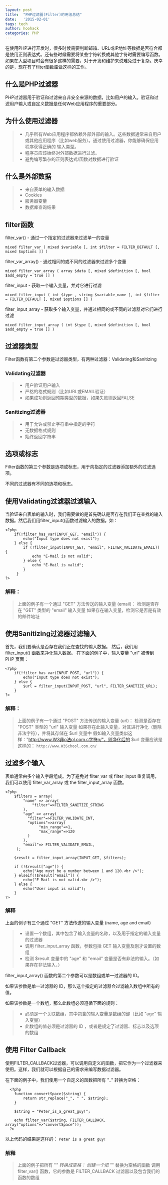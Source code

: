 ```yaml
---
layout: post
title:  "PHP过滤器(Filter)的用法总结"
date:   '2015-02-01'
tags: tech
author: hoohack
categories: PHP
---
```


在使用PHP进行开发时，很多时候需要判断邮箱、URL或IP地址等数据是否符合都是使用正则表达式。还有些时候需要将某些字符转换成其他字符时需要编写函数。如果在大型项目时会有很多这样的需要，对于开发和维护来说难免过于复杂。庆幸的是，现在有了filter函数库做这样的工作。

## 什么是PHP过滤器
PHP过滤器用于验证和过滤来自非安全来源的数据，比如用户的输入。验证和过滤用户输入或自定义数据是任何Web应用程序的重要部分。



## 为什么使用过滤器
> * 几乎所有Web应用程序都依赖外部外部的输入。这些数据通常来自用户或其他应用程序（比如web服务）。通过使用过滤器，你能够确保应用程序获得正确的
输入类型。
> * 程序员应该始终对外部数据进行过滤。
> * 避免编写繁杂的正则表达式/函数对数据进行验证

## 什么是外部数据
> * 来自表单的输入数据
> * Cookies
> * 服务器变量
> * 数据库查询结果

## filter函数
filter_var() - 通过一个指定的过滤器来过滤单一的变量
    
    mixed filter_var ( mixed $variable [, int $filter = FILTER_DEFAULT [, mixed $options ]] )

filter_var_array() - 通过相同的或不同的过滤器来过滤多个变量
    
    mixed filter_var_array ( array $data [, mixed $definition [, bool $add_empty = true ]] )

filter_input - 获取一个输入变量，并对它进行过滤

    mixed filter_input ( int $type , string $variable_name [, int $filter = FILTER_DEFAULT [, mixed $options ]] )
    
filter_input_array - 获取多个输入变量，并通过相同的或不同的过滤器对它们进行过滤

    mixed filter_input_array ( int $type [, mixed $definition [, bool $add_empty = true ]] )
    
## 过滤器类型
Filter函数有第二个参数是过滤器类型，有两种过滤器：Validating和Sanitizing

### Validating过滤器
> * 用户验证用户输入
> * 严格的格式规则（比如URL或EMAIL验证）
> * 如果成功则返回预期类型的数据，如果失败则返回FALSE

### Sanitizing过滤器
> * 用于允许或禁止字符串中指定的字符
> * 无数据格式规则
> * 始终返回字符串

## 选项或标志
Filter函数的第三个参数是选项或标志，用于向指定的过滤器添加额外的过滤选项。

不同的过滤器有不同的选项和标志。

## 使用Validating过滤器过滤输入
当验证来自表单的输入时，我们需要做的是首先确认是否存在我们正在查找的输入数据。然后我们用filter_input()函数过滤输入的数据。如：
    
    
    <?php
        if(!filter_has_var(INPUT_GET, "email")) {
            echo("Input type does not exist");
        } else {
            if (!filter_input(INPUT_GET, "email", FILTER_VALIDATE_EMAIL)) {
                echo "E-Mail is not valid";
            } else {
                echo "E-Mail is valid";
            }
         }
    ?>

### 解释：
> 上面的例子有一个通过 "GET" 方法传送的输入变量 (email)：
> 检测是否存在 "GET" 类型的 "email" 输入变量
> 如果存在输入变量，检测它是否是有效的邮件地址

## 使用Sanitizing过滤器过滤输入
首先，我们要确认是否存在我们正在查找的输入数据。
然后，我们用 filter_input() 函数来净化输入数据。
在下面的例子中，输入变量 "url" 被传到 PHP 页面：

    <?php
        if(!filter_has_var(INPUT_POST, "url")) {
            echo("Input type does not exist");
        } else {
            $url = filter_input(INPUT_POST, "url", FILTER_SANITIZE_URL);
        }
    ?>
    
### 解释：
> 上面的例子有一个通过 "POST" 方法传送的输入变量 (url)：
> 检测是否存在 "POST" 类型的 "url" 输入变量
> 如果存在此输入变量，对其进行净化（删除非法字符），并将其存储在 $url 变量中
> 假如输入变量类似这样："http://www.W3非o法ol.com.c字符n/"，则净化后的 $url 变量应该是这样的：
`http://www.W3School.com.cn/`

## 过滤多个输入
表单通常由多个输入字段组成。为了避免对 filter_var 或 filter_input 重复调用，我们可以使用 filter_var_array 或 the filter_input_array 函数。

    <?php
        $filters = array(
            "name" => array(
                "filter"=>FILTER_SANITIZE_STRING
            ),
            "age" => array(
              "filter"=>FILTER_VALIDATE_INT,
              "options"=>array(
                   "min_range"=>1,
                   "max_range"=>120
              )
            ),
            "email"=> FILTER_VALIDATE_EMAIL,
         );
        
        $result = filter_input_array(INPUT_GET, $filters);
        
        if (!$result["age"]) {
            echo("Age must be a number between 1 and 120.<br />");
        } elseif(!$result["email"]) {
            echo("E-Mail is not valid.<br />");
        } else {
            echo("User input is valid");
        }
    ?>
    
### 解释
上面的例子有三个通过 "GET" 方法传送的输入变量 (name, age and email)

> * 设置一个数组，其中包含了输入变量的名称，以及用于指定的输入变量的过滤器
> * 调用 filter_input_array 函数，参数包括 GET 输入变量及刚才设置的数组
> * 检测 $result 变量中的 "age" 和 "email" 变量是否有非法的输入。（如果存在非法输入，）

filter_input_array() 函数的第二个参数可以是数组或单一过滤器的 ID。

如果该参数是单一过滤器的 ID，那么这个指定的过滤器会过滤输入数组中所有的值。

如果该参数是一个数组，那么此数组必须遵循下面的规则：

> * 必须是一个关联数组，其中包含的输入变量是数组的键（比如 "age" 输入变量）
> * 此数组的值必须是过滤器的 ID ，或者是规定了过滤器、标志以及选项的数组

## 使用 Filter Callback
使用FILTER_CALLBACK过滤器，可以调用自定义的函数，把它作为一个过滤器来使用。这样，我们就可以根据自己的需求来编写数据过滤器。

在下面的例子中，我们使用一个自定义的函数把所有 "_" 转换为空格：
      
      <?php
        function convertSpace($string) {
            return str_replace("_", " ", $string);
        }
      
        $string = "Peter_is_a_great_guy!";
      
        echo filter_var($string, FILTER_CALLBACK, array("options"=>"convertSpace"));
      ?>

以上代码的结果是这样的：
`Peter is a great guy!`

### 解释
> 上面的例子把所有 "_" 转换成空格：
创建一个把 "_" 替换为空格的函数
调用 filter_var() 函数，它的参数是 FILTER_CALLBACK 过滤器以及包含我们的函数的数组
